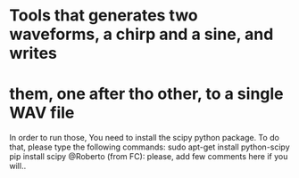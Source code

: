 # Tools that generates two waveforms, a chirp and a sine, and writes
# them, one after tho other, to a single WAV file
In order to run those, You need to install the scipy python package.
To do that, please type the following commands:
sudo apt-get install python-scipy
pip install scipy
@Roberto (from FC): please, add few comments here if you will..
